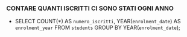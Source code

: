 ### CONTARE QUANTI ISCRITTI CI SONO STATI OGNI ANNO
- SELECT COUNT(*) AS `numero_iscritti`, YEAR(`enrolment_date`) AS `enrolment_year` FROM `students` GROUP BY YEAR(`enrolment_date`);